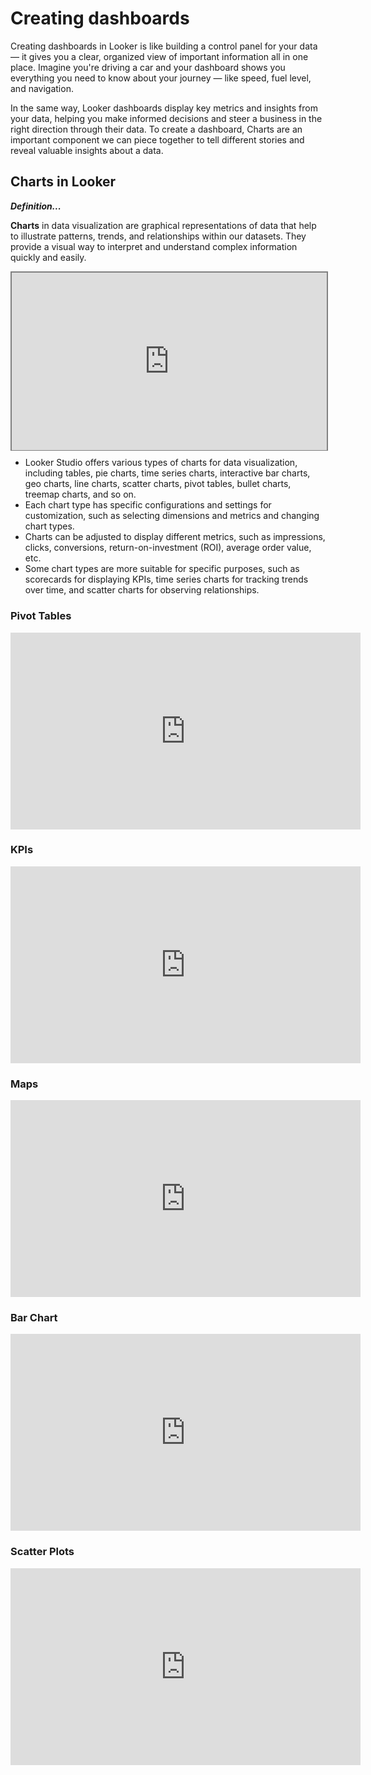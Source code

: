 # Creating dashboards
Creating dashboards in Looker is like building a control panel for your data — it gives you a clear, organized view of important information all in one place. Imagine you're driving a car and your dashboard shows you everything you need to know about your journey — like speed, fuel level, and navigation. 

In the same way, Looker dashboards display key metrics and insights from your data, helping you make informed decisions and steer a business in the right direction through their data. To create a dashboard, Charts are an important component we can piece together to tell different stories and reveal valuable insights about a data.

## Charts in Looker

<aside>

**_Definition..._**

**Charts** in data visualization are graphical representations of data that help to illustrate patterns, trends, and relationships within our datasets. They provide a visual way to interpret and understand complex information quickly and easily.
</aside>


<div style="position: relative; padding-bottom: 56.25%; height: 0;"><iframe src="https://www.youtube.com/embed/8Pg0yO6Ijos?si=gWXsE4cKeRUZHXFk" title="Data Visualization" frameborder="0" allow="accelerometer; autoplay; clipboard-write; encrypted-media; gyroscope; picture-in-picture" allowfullscreen style="position: absolute; top: 0; left: 0; width: 100%; height: 100%; border: 2px solid grey;"></iframe></div>

- Looker Studio offers various types of charts for data visualization, including tables, pie charts, time series charts, interactive bar charts, geo charts, line charts, scatter charts, pivot tables, bullet charts, treemap charts, and so on.
- Each chart type has specific configurations and settings for customization, such as selecting dimensions and metrics and changing chart types.
- Charts can be adjusted to display different metrics, such as impressions, clicks, conversions, return-on-investment (ROI), average order value, etc.
- Some chart types are more suitable for specific purposes, such as scorecards for displaying KPIs, time series charts for tracking trends over time, and scatter charts for observing relationships.

### Pivot Tables
<iframe width="560" height="315" src="https://www.youtube.com/embed/PsJB60u9E8o?si=8oScl9qTqzTTVSTO" title="YouTube video player" frameborder="0" allow="accelerometer; autoplay; clipboard-write; encrypted-media; gyroscope; picture-in-picture; web-share" referrerpolicy="strict-origin-when-cross-origin" allowfullscreen></iframe>

### KPIs
<iframe width="560" height="315" src="https://www.youtube.com/embed/98-NQxW3xHg?si=YMyxcOaqDotP3ozF" title="YouTube video player" frameborder="0" allow="accelerometer; autoplay; clipboard-write; encrypted-media; gyroscope; picture-in-picture; web-share" referrerpolicy="strict-origin-when-cross-origin" allowfullscreen></iframe>

### Maps
<iframe width="560" height="315" src="https://www.youtube.com/embed/N-FtqT-n0T8?si=JMBYjspsg-BGcMIc" title="YouTube video player" frameborder="0" allow="accelerometer; autoplay; clipboard-write; encrypted-media; gyroscope; picture-in-picture; web-share" referrerpolicy="strict-origin-when-cross-origin" allowfullscreen></iframe>

### Bar Chart
<iframe width="560" height="315" src="https://www.youtube.com/embed/TwWFqr_OguI?si=PNAG4tSjAwuwwCCD" title="YouTube video player" frameborder="0" allow="accelerometer; autoplay; clipboard-write; encrypted-media; gyroscope; picture-in-picture; web-share" referrerpolicy="strict-origin-when-cross-origin" allowfullscreen></iframe>

### Scatter Plots
<iframe width="560" height="315" src="https://www.youtube.com/embed/LSjQ9-shcso?si=qYzbxJ8wRg0RU-Pn" title="YouTube video player" frameborder="0" allow="accelerometer; autoplay; clipboard-write; encrypted-media; gyroscope; picture-in-picture; web-share" referrerpolicy="strict-origin-when-cross-origin" allowfullscreen></iframe>

